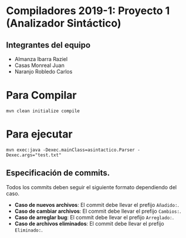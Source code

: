 # Compiladores 2019-1: Proyecto 1 (Analizador Sintáctico)

## Integrantes del equipo

* Almanza Ibarra Raziel
* Casas Monreal Juan
* Naranjo Robledo Carlos

# Para Compilar
  `mvn clean initialize compile`

# Para ejecutar
  `mvn exec:java -Dexec.mainClass=asintactico.Parser -Dexec.args="test.txt"`

## Especificación de commits.
Todos los commits deben seguir el siguiente formato dependiendo del caso.

* **Caso de nuevos archivos**: El commit debe llevar el prefijo `Añadido:`.
* **Caso de cambiar archivos**: El commit debe llevar el prefijo `Cambios:`.
* **Caso de arreglar bug**: El commit debe llevar el prefijo `Arreglado:`.
* **Caso de archivos eliminados**: El commit debe llevar el prefijo `Eliminado:`.
